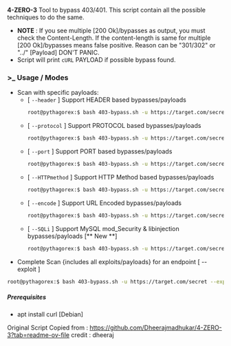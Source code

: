 
**4-ZERO-3**
Tool to bypass 403/401. This script contain all the possible techniques to do the same. 

- **NOTE** : If you see multiple [200 Ok]/bypasses as output, you must check the Content-Length. If the content-length is same for multiple [200 Ok]/bypasses means false positive. Reason can be "301/302" or "../" [Payload] DON'T PANIC.
- Script will print `cURL` PAYLOAD if possible bypass found.



### >_ Usage / Modes

- Scan with specific payloads:
  * [ `--header` ] Support HEADER based bypasses/payloads
    ```bash
    root@pythagorex:$ bash 403-bypass.sh -u https://target.com/secret --header
    ```
  * [ `--protocol` ] Support PROTOCOL based bypasses/payloads
    ```bash
    root@pythagorex:$ bash 403-bypass.sh -u https://target.com/secret --protocol
    ```
  * [ `--port` ] Support PORT based bypasses/payloads
    ```bash
    root@pythagorex:$ bash 403-bypass.sh -u https://target.com/secret --port
    ```
  * [ `--HTTPmethod` ] Support HTTP Method based bypasses/payloads
    ```bash
    root@pythagorex:$ bash 403-bypass.sh -u https://target.com/secret --HTTPmethod
    ```
  * [ `--encode` ] Support URL Encoded bypasses/payloads
    ```bash
    root@pythagorex:$ bash 403-bypass.sh -u https://target.com/secret --encode
    ```
  * [ `--SQLi` ] Support MySQL mod_Security & libinjection bypasses/payloads [** New **]
    ```bash
    root@pythagorex:$ bash 403-bypass.sh -u https://target.com/secret --SQLi
    ```
- Complete Scan {includes all exploits/payloads} for an endpoint [ --exploit ]
```bash
root@pythagorex:$ bash 403-bypass.sh -u https://target.com/secret --exploit
```

##### Prerequisites
- apt install curl [Debian]


Original Script Copied from : https://github.com/Dheerajmadhukar/4-ZERO-3?tab=readme-ov-file
credit : dheeraj 

